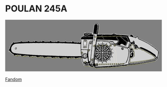 # POULAN 245A
<img src="IMAGES/3D.png" alt='POULAN 245A' width='700' />

[Fandom](https://texaschainsawmassacre.fandom.com/wiki/Poulan_245A_Chainsaw)
